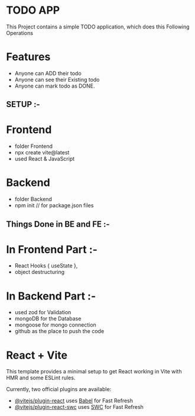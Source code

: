 # TODO APP

This Project contains a simple TODO application,
which does this Following Operations

# Features

- Anyone can ADD their todo
- Anyone can see their Existing todo
- Anyone can mark todo as DONE.

## SETUP :-

# Frontend

- folder Frontend
- npx create vite@latest
- used React & JavaScript

# Backend

- folder Backend
- npm init // for package.json files

## Things Done in BE and FE :-

# In Frontend Part :-

- React Hooks { useState },
- object destructuring

# In Backend Part :-

- used zod for Validation
- mongoDB for the Database
- mongoose for mongo connection
- github as the place to push the code

# React + Vite

This template provides a minimal setup to get React working in Vite with HMR and some ESLint rules.

Currently, two official plugins are available:

- [@vitejs/plugin-react](https://github.com/vitejs/vite-plugin-react/blob/main/packages/plugin-react/README.md) uses [Babel](https://babeljs.io/) for Fast Refresh
- [@vitejs/plugin-react-swc](https://github.com/vitejs/vite-plugin-react-swc) uses [SWC](https://swc.rs/) for Fast Refresh
